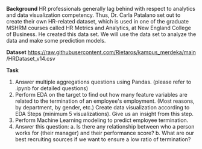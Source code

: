 **Background**
HR professionals generally lag behind with respect to analytics and data
visualization competency. Thus, Dr. Carla Patalano set out to create their
own HR-related dataset, which is used in one of the graduate MSHRM
courses called HR Metrics and Analytics, at New England College of
Business. He created this data set.
We will use the data set to analyze the data and make some prediction
models.

**Dataset**
https://raw.githubusercontent.com/Rietaros/kampus_merdeka/main
/HRDataset_v14.csv

**Task**
1. Answer multiple aggregations questions using Pandas. (please
refer to .ipynb for detailed questions)
2. Perform EDA on the target to find out how many feature variables
are related to the termination of an employee's employment. (Most
reasons, by department, by gender, etc.) Create data visualization
according to EDA Steps (minimum 5 visualizations). Give us an
insight from this step.
3. Perform Machine Learning modeling to predict employee
termination.
4. Answer this question:
a. Is there any relationship between who a person works for
(their manager) and their performance score?
b. What are our best recruiting sources if we want to ensure a
low ratio of termination?
